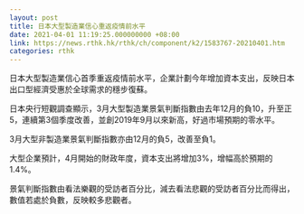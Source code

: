 ```yaml
---
layout: post
title: 日本大型製造業信心重返疫情前水平
date: 2021-04-01 11:19:25.000000000 +08:00
link: https://news.rthk.hk/rthk/ch/component/k2/1583767-20210401.htm
categories: rthk
---
```


日本大型製造業信心首季重返疫情前水平，企業計劃今年增加資本支出，反映日本出口型經濟受惠於全球需求的穩步復蘇。

日本央行短觀調查顯示，3月大型製造業景氣判斷指數由去年12月的負10，升至正5，連續第3個季度改善，並創2019年9月以來新高，好過市場預期的零水平。

3月大型非製造業景氣判斷指數亦由12月的負5，改善至負1。

大型企業預計，4月開始的財政年度，資本支出將增加3%，增幅高於預期的1.4%。

景氣判斷指數由看法樂觀的受訪者百分比，減去看法悲觀的受訪者百分比而得出，數值若處於負數，反映較多悲觀者。
